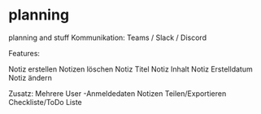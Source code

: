 # planning
planning and stuff
Kommunikation: Teams / Slack / Discord




Features:

Notiz erstellen
Notizen löschen
Notiz Titel
Notiz Inhalt
Notiz Erstelldatum
Notiz ändern

Zusatz:
Mehrere User
-Anmeldedaten
Notizen Teilen/Exportieren
Checkliste/ToDo Liste



